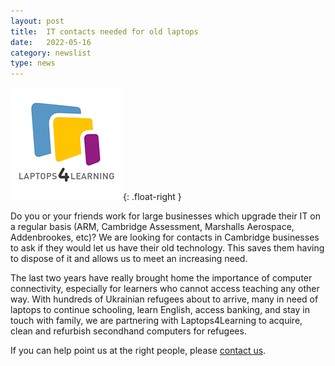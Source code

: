 ```yaml
---
layout: post
title:  IT contacts needed for old laptops
date:   2022-05-16
category: newslist
type: news
---
```


![Logo of Laptops 4 Learning](/images/2022-05-16-laptops4learning.png){: .float-right }

Do you or your friends work for large businesses which upgrade their IT on a regular basis (ARM, Cambridge Assessment, Marshalls Aerospace, Addenbrookes, etc)? We are looking for contacts in Cambridge businesses to ask if they would let us have their old technology. This saves them having to dispose of it and allows us to meet an increasing need.

The last two years have really brought home the importance of computer connectivity, especially for learners who cannot access teaching any other way. With hundreds of Ukrainian refugees about to arrive, many in need of laptops to continue schooling, learn English, access banking, and stay in touch with family, we are partnering with Laptops4Learning to acquire, clean and refurbish secondhand computers for refugees.

If you can help point us at the right people, please [contact us](/contact.html).
